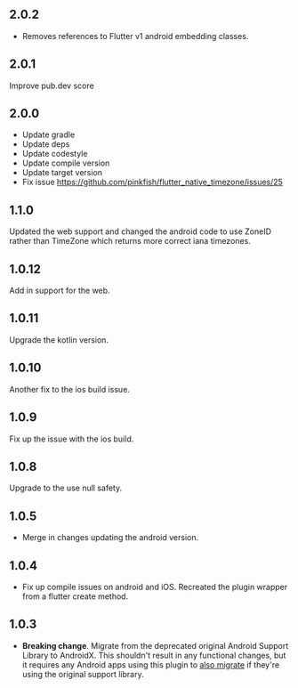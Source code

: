 ## 2.0.2

* Removes references to Flutter v1 android embedding classes.


## 2.0.1

Improve pub.dev score

## 2.0.0

* Update gradle
* Update deps
* Update codestyle
* Update compile version
* Update target version
* Fix issue https://github.com/pinkfish/flutter_native_timezone/issues/25

## 1.1.0

Updated the web support and changed the android code
to use ZoneID rather than TimeZone which returns
more correct iana timezones.

## 1.0.12

Add in support for the web.

## 1.0.11

Upgrade the kotlin version.

## 1.0.10

Another fix to the ios build issue.

## 1.0.9

Fix up the issue with the ios build.

## 1.0.8

Upgrade to the use null safety.

## 1.0.5

* Merge in changes updating the android version.
  
## 1.0.4

* Fix up compile issues on android and iOS.  Recreated the
  plugin wrapper from a flutter create method.

## 1.0.3

* **Breaking change**. Migrate from the deprecated original Android Support
  Library to AndroidX. This shouldn't result in any functional changes, but it
  requires any Android apps using this plugin to [also
  migrate](https://developer.android.com/jetpack/androidx/migrate) if they're
  using the original support library.
